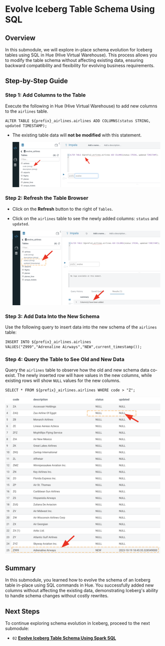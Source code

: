 # Evolve Iceberg Table Schema Using SQL

## Overview

In this submodule, we will explore in-place schema evolution for Iceberg tables using SQL in Hue (Hive Virtual Warehouse). This process allows you to modify the table schema without affecting existing data, ensuring backward compatibility and flexibility for evolving business requirements.

## Step-by-Step Guide

### Step 1: Add Columns to the Table

Execute the following in Hue (Hive Virtual Warehouse) to add new columns to the `airlines` table.

```
ALTER TABLE ${prefix}_airlines.airlines ADD COLUMNS(status STRING, updated TIMESTAMP);
```

- The existing table data will **not be modified** with this statement.

   ![In Place Table Evolution](../../images/SchemaEvolution_Add_Columns.png)

### Step 2: Refresh the Table Browser

- Click on the **Refresh** button to the right of `Tables`.
- Click on the `airlines` table to see the newly added columns: `status` and `updated`.

   ![Updated Table Metadata](../../images/SchemaEvolution_Updated_Metadata.png)

### Step 3: Add Data Into the New Schema

Use the following query to insert data into the new schema of the `airlines` table:

```
INSERT INTO ${prefix}_airlines.airlines
VALUES("Z999","Adrenaline Airways","NEW",current_timestamp());
```

### Step 4: Query the Table to See Old and New Data

Query the `airlines` table to observe how the old and new schema data co-exist. The newly inserted row will have values in the new columns, while existing rows will show `NULL` values for the new columns.

```
SELECT * FROM ${prefix}_airlines.airlines WHERE code > "Z";
```

   ![View Data After Schema Evolution](../../images/SchemaEvolution_View_Results.png)

## Summary

In this submodule, you learned how to evolve the schema of an Iceberg table in-place using SQL commands in Hue. You successfully added new columns without affecting the existing data, demonstrating Iceberg's ability to handle schema changes without costly rewrites.

## Next Steps

To continue exploring schema evolution in Iceberg, proceed to the next submodule:

- `02` **[Evolve Iceberg Table Schema Using Spark SQL](SchemaEvolution_SparkSQL.md)**
